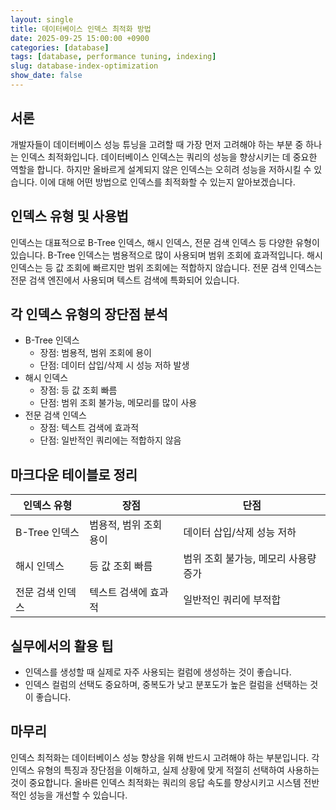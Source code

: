 ```yaml
---
layout: single
title: 데이터베이스 인덱스 최적화 방법
date: 2025-09-25 15:00:00 +0900
categories: [database]
tags: [database, performance tuning, indexing]
slug: database-index-optimization
show_date: false
---
```


## 서론
개발자들이 데이터베이스 성능 튜닝을 고려할 때 가장 먼저 고려해야 하는 부분 중 하나는 인덱스 최적화입니다. 데이터베이스 인덱스는 쿼리의 성능을 향상시키는 데 중요한 역할을 합니다. 하지만 올바르게 설계되지 않은 인덱스는 오히려 성능을 저하시킬 수 있습니다. 이에 대해 어떤 방법으로 인덱스를 최적화할 수 있는지 알아보겠습니다.

## 인덱스 유형 및 사용법
인덱스는 대표적으로 B-Tree 인덱스, 해시 인덱스, 전문 검색 인덱스 등 다양한 유형이 있습니다. B-Tree 인덱스는 범용적으로 많이 사용되며 범위 조회에 효과적입니다. 해시 인덱스는 등 값 조회에 빠르지만 범위 조회에는 적합하지 않습니다. 전문 검색 인덱스는 전문 검색 엔진에서 사용되며 텍스트 검색에 특화되어 있습니다.

## 각 인덱스 유형의 장단점 분석
- B-Tree 인덱스
  - 장점: 범용적, 범위 조회에 용이
  - 단점: 데이터 삽입/삭제 시 성능 저하 발생
- 해시 인덱스
  - 장점: 등 값 조회 빠름
  - 단점: 범위 조회 불가능, 메모리를 많이 사용
- 전문 검색 인덱스
  - 장점: 텍스트 검색에 효과적
  - 단점: 일반적인 쿼리에는 적합하지 않음

## 마크다운 테이블로 정리
| 인덱스 유형       | 장점                     | 단점                        |
|------------------|-------------------------|----------------------------|
| B-Tree 인덱스    | 범용적, 범위 조회 용이   | 데이터 삽입/삭제 성능 저하  |
| 해시 인덱스      | 등 값 조회 빠름          | 범위 조회 불가능, 메모리 사용량 증가 |
| 전문 검색 인덱스 | 텍스트 검색에 효과적    | 일반적인 쿼리에 부적합     |

## 실무에서의 활용 팁
- 인덱스를 생성할 때 실제로 자주 사용되는 컬럼에 생성하는 것이 좋습니다.
- 인덱스 컬럼의 선택도 중요하며, 중복도가 낮고 분포도가 높은 컬럼을 선택하는 것이 좋습니다.

## 마무리
인덱스 최적화는 데이터베이스 성능 향상을 위해 반드시 고려해야 하는 부분입니다. 각 인덱스 유형의 특징과 장단점을 이해하고, 실제 상황에 맞게 적절히 선택하여 사용하는 것이 중요합니다. 올바른 인덱스 최적화는 쿼리의 응답 속도를 향상시키고 시스템 전반적인 성능을 개선할 수 있습니다.